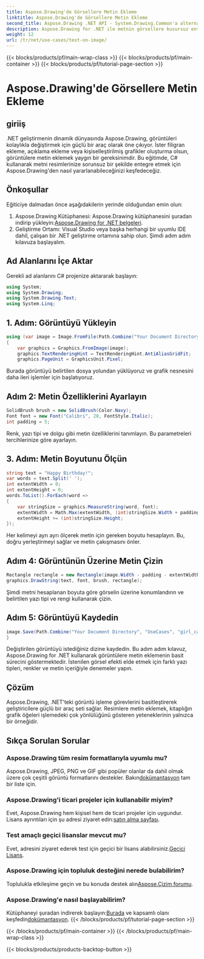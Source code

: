 ```yaml
---
title: Aspose.Drawing'de Görsellere Metin Ekleme
linktitle: Aspose.Drawing'de Görsellere Metin Ekleme
second_title: Aspose.Drawing .NET API - System.Drawing.Common'a alternatif
description: Aspose.Drawing for .NET ile metnin görsellere kusursuz entegrasyonunu keşfedin. Zahmetsiz görüntü işleme için adım adım kılavuzumuzu izleyin. Şimdi İndirin!
weight: 12
url: /tr/net/use-cases/text-on-image/
---
```


{{< blocks/products/pf/main-wrap-class >}}
{{< blocks/products/pf/main-container >}}
{{< blocks/products/pf/tutorial-page-section >}}

# Aspose.Drawing'de Görsellere Metin Ekleme

## giriiş
.NET geliştirmenin dinamik dünyasında Aspose.Drawing, görüntüleri kolaylıkla değiştirmek için güçlü bir araç olarak öne çıkıyor. İster filigran ekleme, açıklama ekleme veya kişiselleştirilmiş grafikler oluşturma olsun, görüntülere metin eklemek yaygın bir gereksinimdir. Bu eğitimde, C# kullanarak metni resimlerinize sorunsuz bir şekilde entegre etmek için Aspose.Drawing'den nasıl yararlanabileceğinizi keşfedeceğiz.
## Önkoşullar
Eğiticiye dalmadan önce aşağıdakilerin yerinde olduğundan emin olun:
1.  Aspose.Drawing Kütüphanesi: Aspose.Drawing kütüphanesini şuradan indirip yükleyin:[Aspose.Drawing for .NET belgeleri](https://reference.aspose.com/drawing/net/).
2. Geliştirme Ortamı: Visual Studio veya başka herhangi bir uyumlu IDE dahil, çalışan bir .NET geliştirme ortamına sahip olun.
Şimdi adım adım kılavuza başlayalım.
## Ad Alanlarını İçe Aktar
Gerekli ad alanlarını C# projenize aktararak başlayın:
```csharp
using System;
using System.Drawing;
using System.Drawing.Text;
using System.Linq;
```
## 1. Adım: Görüntüyü Yükleyin
```csharp
using (var image = Image.FromFile(Path.Combine("Your Document Directory", "UseCases", "girl.jpg")))
{
    var graphics = Graphics.FromImage(image);
    graphics.TextRenderingHint = TextRenderingHint.AntiAliasGridFit;
    graphics.PageUnit = GraphicsUnit.Pixel;
```
Burada görüntüyü belirtilen dosya yolundan yüklüyoruz ve grafik nesnesini daha ileri işlemler için başlatıyoruz.
## Adım 2: Metin Özelliklerini Ayarlayın
```csharp
SolidBrush brush = new SolidBrush(Color.Navy);
Font font = new Font("Calibri", 20, FontStyle.Italic);
int padding = 5;
```
Renk, yazı tipi ve dolgu gibi metin özelliklerini tanımlayın. Bu parametreleri tercihlerinize göre ayarlayın.
## 3. Adım: Metin Boyutunu Ölçün
```csharp
string text = "Happy Birthday!";
var words = text.Split(' ');
int extentWidth = 0;
int extentHeight = 0;
words.ToList().ForEach(word =>
{
    var stringSize = graphics.MeasureString(word, font);
    extentWidth = Math.Max(extentWidth, (int)stringSize.Width + padding);
    extentHeight += (int)stringSize.Height;
});
```
Her kelimeyi ayrı ayrı ölçerek metin için gereken boyutu hesaplayın. Bu, doğru yerleştirmeyi sağlar ve metin çakışmasını önler.
## Adım 4: Görüntünün Üzerine Metin Çizin
```csharp
Rectangle rectangle = new Rectangle(image.Width - padding - extentWidth, image.Height - padding - extentHeight, extentWidth, extentHeight);
graphics.DrawString(text, font, brush, rectangle);
```
Şimdi metni hesaplanan boyuta göre görselin üzerine konumlandırın ve belirtilen yazı tipi ve rengi kullanarak çizin.
## Adım 5: Görüntüyü Kaydedin
```csharp
image.Save(Path.Combine("Your Document Directory", "UseCases", "girl_card_out.jpg"));
}
```
Değiştirilen görüntüyü istediğiniz dizine kaydedin.
Bu adım adım kılavuz, Aspose.Drawing for .NET kullanarak görüntülere metin eklemenin basit sürecini göstermektedir. İstenilen görsel efekti elde etmek için farklı yazı tipleri, renkler ve metin içeriğiyle denemeler yapın.
## Çözüm
Aspose.Drawing, .NET'teki görüntü işleme görevlerini basitleştirerek geliştiricilere güçlü bir araç seti sağlar. Resimlere metin eklemek, kitaplığın grafik öğeleri işlemedeki çok yönlülüğünü gösteren yeteneklerinin yalnızca bir örneğidir.
## Sıkça Sorulan Sorular
### Aspose.Drawing tüm resim formatlarıyla uyumlu mu?
 Aspose.Drawing, JPEG, PNG ve GIF gibi popüler olanlar da dahil olmak üzere çok çeşitli görüntü formatlarını destekler. Bakın[dokümantasyon](https://reference.aspose.com/drawing/net/) tam bir liste için.
### Aspose.Drawing'i ticari projeler için kullanabilir miyim?
Evet, Aspose.Drawing hem kişisel hem de ticari projeler için uygundur. Lisans ayrıntıları için şu adresi ziyaret edin:[satın alma sayfası](https://purchase.aspose.com/buy).
### Test amaçlı geçici lisanslar mevcut mu?
 Evet, adresini ziyaret ederek test için geçici bir lisans alabilirsiniz.[Geçici Lisans](https://purchase.aspose.com/temporary-license/).
### Aspose.Drawing için topluluk desteğini nerede bulabilirim?
 Toplulukla etkileşime geçin ve bu konuda destek alın[Aspose.Çizim forumu](https://forum.aspose.com/c/diagram/17).
### Aspose.Drawing'e nasıl başlayabilirim?
 Kütüphaneyi şuradan indirerek başlayın:[Burada](https://releases.aspose.com/drawing/net/) ve kapsamlı olanı keşfedin[dokümantasyon](https://reference.aspose.com/drawing/net/).
{{< /blocks/products/pf/tutorial-page-section >}}

{{< /blocks/products/pf/main-container >}}
{{< /blocks/products/pf/main-wrap-class >}}

{{< blocks/products/products-backtop-button >}}
